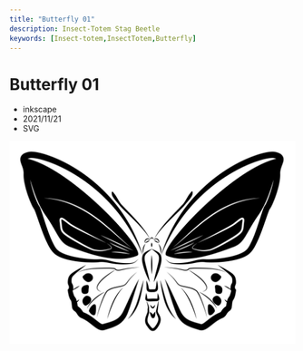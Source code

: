```yaml
---
title: "Butterfly 01"
description: Insect-Totem Stag Beetle
keywords: [Insect-totem,InsectTotem,Butterfly]
---
```


# Butterfly 01

* inkscape
* 2021/11/21
* SVG

![Insect Totem](/img/svg/insect-totem-tw-butterfly_01.svg "insect-totem-tw-butterfly_01.svg")